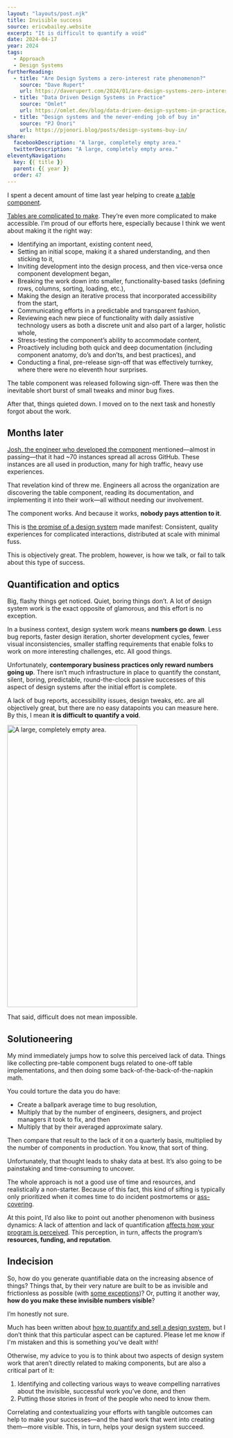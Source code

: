 ```yaml
---
layout: "layouts/post.njk"
title: Invisible success
source: ericwbailey.website
excerpt: "It is difficult to quantify a void"
date: 2024-04-17
year: 2024
tags:
  - Approach
  - Design Systems
furtherReading:
  - title: "Are Design Systems a zero-interest rate phenomenon?"
    source: "Dave Rupert"
    url: https://daverupert.com/2024/01/are-design-systems-zero-interest-rate-phenomenon/
  - title: "Data Driven Design Systems in Practice"
    source: "Omlet"
    url: https://omlet.dev/blog/data-driven-design-systems-in-practice/
  - title: "Design systems and the never-ending job of buy in"
    source: "PJ Onori"
    url: https://pjonori.blog/posts/design-systems-buy-in/
share:
  facebookDescription: "A large, completely empty area."
  twitterDescription: "A large, completely empty area."
eleventyNavigation:
  key: {{ title }}
  parent: {{ year }}
  order: 47
---
```


I spent a decent amount of time last year helping to create [a table component](https://primer.style/components/data-table/).

[Tables are complicated to make](https://scribe.rip/designing-tables-for-reusability-490a3760533). They’re even more complicated to make accessible. I’m proud of our efforts here, especially because I think we went about making it the right way:

- Identifying an important, existing content need,
- Setting an initial scope, making it a shared understanding, and then sticking to it,
- Inviting development into the design process, and then vice-versa once component development began,
- Breaking the work down into smaller, functionality-based tasks (defining rows, columns, sorting, loading, etc.),
- Making the design an iterative process that incorporated accessibility from the start,
- Communicating efforts in a predictable and transparent fashion,
- Reviewing each new piece of functionality with daily assistive technology users as both a discrete unit and also part of a larger, holistic whole,
- Stress-testing the component’s ability to accommodate content,
- Proactively including both quick and deep documentation (including component anatomy, do’s and don’ts, and best practices), and
- Conducting a final, pre-release sign-off that was effectively turnkey, where there were no eleventh hour surprises.

The table component was released following sign-off. There was then the inevitable short burst of small tweaks and minor bug fixes.

After that, things quieted down. I moved on to the next task and honestly forgot about the work.

## Months later

[Josh, the engineer who developed the component](https://josh.black/) mentioned—almost in passing—that it had ~70 instances spread all across GitHub. These instances are all used in production, many for high traffic, heavy use experiences.

That revelation kind of threw me. Engineers all across the organization are discovering the table component, reading its documentation, and implementing it into their work—all without needing our involvement.

The component works. And because it works, **nobody pays attention to it**.

This is [the promise of a design system](https://sparkbox.com/foundry/design_system_roi_impact_of_design_systems_business_value_carbon_design_system) made manifest: Consistent, quality experiences for complicated interactions, distributed at scale with minimal fuss.

This is objectively great. The problem, however, is how we talk, or fail to talk about this type of success.

## Quantification and optics

Big, flashy things get noticed. Quiet, boring things don’t. A lot of design system work is the exact opposite of glamorous, and this effort is no exception.

In a business context, design system work means **numbers go down**. Less bug reports, faster design iteration, shorter development cycles, fewer visual inconsistencies, smaller staffing requirements that enable folks to work on more interesting challenges, etc. All good things.

Unfortunately, **contemporary business practices only reward numbers going up**. There isn’t much infrastructure in place to quantify the constant, silent, boring, predictable, round-the-clock passive successes of this aspect of design systems after the initial effort is complete.

A lack of bug reports, accessibility issues, design tweaks, etc. are all objectively great, but there are no easy datapoints you can measure here. By this, I mean **it is difficult to quantify a void**.

<img
  alt="A large, completely empty area."
  height="650"
  width="300"
  src="{{ '/img/spacer.gif' | url }}">

That said, difficult does not mean impossible.

## Solutioneering

My mind immediately jumps how to solve this perceived lack of data. Things like collecting pre-table component bugs related to one-off table implementations, and then doing some back-of-the-back-of-the-napkin math.

You could torture the data you do have:

- Create a ballpark average time to bug resolution,
- Multiply that by the number of engineers, designers, and project managers it took to fix, and then
- Multiply that by their averaged approximate salary.

Then compare that result to the lack of it on a quarterly basis, multiplied by the number of components in production. You know, that sort of thing.

Unfortunately, that thought leads to shaky data at best. It’s also going to be painstaking and time-consuming to uncover.

The whole approach is not a good use of time and resources, and realistically a non-starter. Because of this fact, this kind of sifting is typically only prioritized when it comes time to do incident postmortems or [ass-covering](https://www.merriam-webster.com/dictionary/cover%20one%27s%2Fsomeone%27s%20ass).

At this point, I’d also like to point out another phenomenon with business dynamics: A lack of attention and lack of quantification [affects how your program is perceived](https://adactio.com/links/20844). This perception, in turn, affects the program’s **resources, funding, and reputation**.

## Indecision

So, how do you generate quantifiable data on the increasing absence of things? Things that, by their very nature are built to be as invisible and frictionless as possible (with [some exceptions](https://adhocteam.us/2022/07/05/null-in-design-systems/))? Or, putting it another way, **how do you make these invisible numbers visible**?

I’m honestly not sure.

Much has been written about [how to quantify and sell a design system](https://alistapart.com/article/selling-design-systems/), but I don’t think that this particular aspect can be captured. Please let me know if I'm mistaken and this is something you’ve dealt with!

Otherwise, my advice to you is to think about two aspects of design system work that aren’t directly related to making components, but are also a critical part of it:

1. Identifying and collecting various ways to weave compelling narratives about the invisible, successful work you’ve done, and then
2. Putting those stories in front of the people who need to know them.

Correlating and contextualizing your efforts with tangible outcomes can help to make your successes—and the hard work that went into creating them—more visible. This, in turn, helps your design system succeed.
